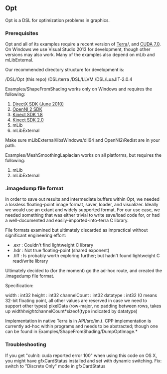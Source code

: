 Opt
---

Opt is a DSL for optimization problems in graphics.

### Prerequisites ###

Opt and all of its examples require a recent version of [Terra](https://github.com/zdevito/terra)/, and [CUDA 7.0](https://developer.nvidia.com/cuda-toolkit-70). On Windows we use Visual Studio 2013 for development, though other versions may also work. Many of the examples also depend on mLib and mLibExternal.

Our recommended directory structure for development is:

/DSL/Opt (this repo)
/DSL/terra
/DSL/LLVM
/DSL/LuaJIT-2.0.4


Examples/ShapeFromShading works only on Windows and requires the following:

1. [DirectX SDK (June 2010)](https://www.microsoft.com/en-us/download/details.aspx?id=6812)
2. [OpenNI 2 SDK](http://structure.io/openni)
3. [Kinect SDK 1.8](https://www.microsoft.com/en-us/download/details.aspx?id=40278)
4. [Kinect SDK 2.0](http://www.microsoft.com/en-us/download/details.aspx?id=44561)
5. mLib
6. mLibExternal

Make sure mLibExternal/libsWindows/dll64 and OpenNI2\Redist are in your path.

Examples/MeshSmoothingLaplacian works on all platforms, but requires the following:
1. mLib
2. mLibExternal


### .imagedump file format ###

In order to save out results and intermediate buffers within Opt, we needed a lossless floating-point image format, saver, loader, and visualizer. Ideally we would use an extant and widely supported format. For our use case, we needed something that was either trivial to write save/load code for, or had a well-documented and easily-imported-into-terra C library.

File formats examined but ultimately discarded as impractical without significant engineering effort:

* .exr : Couldn't find lightweight C library
* .hdr : Not true floating-point (shared exponent)
* .tiff : Is probably worth exploring further; but hadn't found lightweight C read/write library

Ultimately decided to (for the moment) go the ad-hoc route, and created the .imagedump file format.

Specification:

width : int32
height : int32
channelCount : int32
datatype : int32 (0 means 32-bit floating point, all other values are reserved in case we need to support other types)
pixelData (row-major, no padding between rows, takes up width*height*channelCount*sizeof(type indicated by datatype)

Implementation in native Terra is in API/src/im.t. CPP implementation is currently ad-hoc within programs and needs to be abstracted; though one can be found in Examples/ShapeFromShading/DumpOptImage.*


### Troubleshooting ###

If you get "cuInit: cuda reported error 100" when using this code on OS X, you might have gfxCardStatus installed and set with dynamic switching. Fix: switch to "Discrete Only" mode in gfxCardStatus